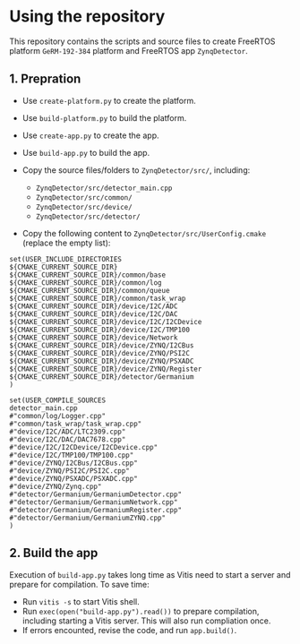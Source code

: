 # Using the repository

This repository contains the scripts and source files to create FreeRTOS platform `GeRM-192-384` platform and FreeRTOS app `ZynqDetector`.

## 1. Prepration

- Use `create-platform.py` to create the platform.
- Use `build-platform.py` to build the platform.
- Use `create-app.py` to create the app.
- Use `build-app.py` to build the app.
- Copy the source files/folders to `ZynqDetector/src/`, including:
  - `ZynqDetector/src/detector_main.cpp`
  - `ZynqDetector/src/common/`
  - `ZynqDetector/src/device/`
  - `ZynqDetector/src/detector/`

- Copy the following content to `ZynqDetector/src/UserConfig.cmake` (replace the empty list):

```
set(USER_INCLUDE_DIRECTORIES
${CMAKE_CURRENT_SOURCE_DIR}
${CMAKE_CURRENT_SOURCE_DIR}/common/base
${CMAKE_CURRENT_SOURCE_DIR}/common/log
${CMAKE_CURRENT_SOURCE_DIR}/common/queue
${CMAKE_CURRENT_SOURCE_DIR}/common/task_wrap
${CMAKE_CURRENT_SOURCE_DIR}/device/I2C/ADC
${CMAKE_CURRENT_SOURCE_DIR}/device/I2C/DAC
${CMAKE_CURRENT_SOURCE_DIR}/device/I2C/I2CDevice
${CMAKE_CURRENT_SOURCE_DIR}/device/I2C/TMP100
${CMAKE_CURRENT_SOURCE_DIR}/device/Network
${CMAKE_CURRENT_SOURCE_DIR}/device/ZYNQ/I2CBus
${CMAKE_CURRENT_SOURCE_DIR}/device/ZYNQ/PSI2C
${CMAKE_CURRENT_SOURCE_DIR}/device/ZYNQ/PSXADC
${CMAKE_CURRENT_SOURCE_DIR}/device/ZYNQ/Register
${CMAKE_CURRENT_SOURCE_DIR}/detector/Germanium
)

set(USER_COMPILE_SOURCES
detector_main.cpp
#"common/log/Logger.cpp"
#"common/task_wrap/task_wrap.cpp"
#"device/I2C/ADC/LTC2309.cpp"
#"device/I2C/DAC/DAC7678.cpp"
#"device/I2C/I2CDevice/I2CDevice.cpp"
#"device/I2C/TMP100/TMP100.cpp"
#"device/ZYNQ/I2CBus/I2CBus.cpp"
#"device/ZYNQ/PSI2C/PSI2C.cpp"
#"device/ZYNQ/PSXADC/PSXADC.cpp"
#"device/ZYNQ/Zynq.cpp"
#"detector/Germanium/GermaniumDetector.cpp"
#"detector/Germanium/GermaniumNetwork.cpp"
#"detector/Germanium/GermaniumRegister.cpp"
#"detector/Germanium/GermaniumZYNQ.cpp"
)
```


## 2. Build the app

Execution of `build-app.py` takes long time as Vitis need to start a server and prepare for compilation. To save time:

- Run `vitis -s` to start Vitis shell.
- Run `exec(open("build-app.py").read())` to prepare compilation, including starting a Vitis server. This will also run compliation once.
- If errors encounted, revise the code, and run `app.build()`.